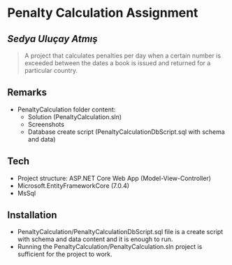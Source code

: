 # Penalty Calculation Assignment
## _Sedya Uluçay Atmış_

> A project that calculates penalties per day when a certain number is exceeded between the dates 
> a book is issued and returned for a particular country.

## Remarks

- PenaltyCalculation folder content:
    - Solution (PenaltyCalculation.sln)
    - Screenshots
    - Database create script (PenaltyCalculationDbScript.sql with schema and data)

## Tech

- Project structure: ASP.NET Core Web App (Model-View-Controller)
- Microsoft.EntityFrameworkCore (7.0.4) 
- MsSql

## Installation

- PenaltyCalculation/PenaltyCalculationDbScript.sql file is a create script with schema and data content and it is enough to run.
- Running the PenaltyCalculation/PenaltyCalculation.sln project is sufficient for the project to work.